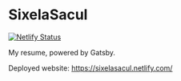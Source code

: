# SixelaSacul

[![Netlify Status](https://api.netlify.com/api/v1/badges/580e50ce-6d5e-4c5b-97ac-5bc9486a3d61/deploy-status)](https://app.netlify.com/sites/sixelasacul/deploys)

My resume, powered by Gatsby.

Deployed website: https://sixelasacul.netlify.com/